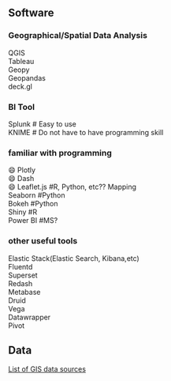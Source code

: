 ## Software
### Geographical/Spatial Data Analysis
QGIS  
Tableau  
Geopy  
Geopandas  
deck.gl  

### BI Tool
Splunk  # Easy to use  
KNIME # Do not have to have programming skill

### familiar with programming
:smile: Plotly  
:smile: Dash  
:smile: Leaflet.js  #R, Python, etc?? Mapping  
Seaborn #Python  
Bokeh #Python  
Shiny #R  
Power BI  #MS?  


### other useful tools
Elastic Stack(Elastic Search, Kibana,etc)  
Fluentd  
Superset  
Redash  
Metabase  
Druid  
Vega  
Datawrapper  
Pivot  


## Data
[List of GIS data sources](https://en.wikipedia.org/wiki/List_of_GIS_data_sources)
